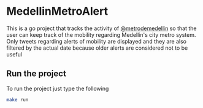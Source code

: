 # MedellinMetroAlert
This is a go project that tracks the activity of [@metrodemedellin](https://twitter.com/metrodemedellin) so that the user can keep track of the mobility regarding Medellin's city metro system.
Only tweets regarding alerts of mobility are displayed and they are also filtered by the actual date because older alerts are considered not to be useful

## Run the project 
To run the project just type the following 
```sh
make run
```
